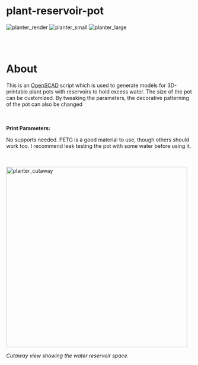 # plant-reservoir-pot

![planter_render](https://github.com/Addy771/plant-reservoir-pot/assets/11689983/38a9ef80-ad2c-4825-acbe-7ceaea4e4cff)
![planter_small](https://github.com/Addy771/plant-reservoir-pot/assets/11689983/4b620b3b-cc8f-45d4-8407-3e6bd31751a3)
![planter_large](https://github.com/Addy771/plant-reservoir-pot/assets/11689983/c83ef24b-d26d-430f-8ea7-f187549008f2)


<br><br>
# About
This is an [OpenSCAD](https://openscad.org/) script which is used to generate models for 3D-printable plant pots with reservoirs to hold excess water. 
The size of the pot can be customized. By tweaking the parameters, the decorative patterning of the pot can also be changed

<br><br>
**Print Parameters:**

No supports needed. PETG is a good material to use, though others should work too. I recommend leak testing the pot with some water before using it.

<br><br>
<img width="488" alt="planter_cutaway" src="https://github.com/Addy771/plant-reservoir-pot/assets/11689983/ab55acff-8b0f-4742-875b-1d1615ed7007">

*Cutaway view showing the water reservoir space.*
